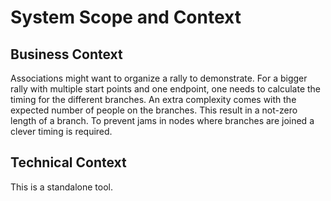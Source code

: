 # System Scope and Context

## Business Context

Associations might want to organize a rally to demonstrate.
For a bigger rally with multiple start points and one endpoint, one needs to calculate the timing for the different branches.
An extra complexity comes with the expected number of people on the branches. This result in a not-zero length of a branch.
To prevent jams in nodes where branches are joined a clever timing is required.

## Technical Context

This is a standalone tool. 
